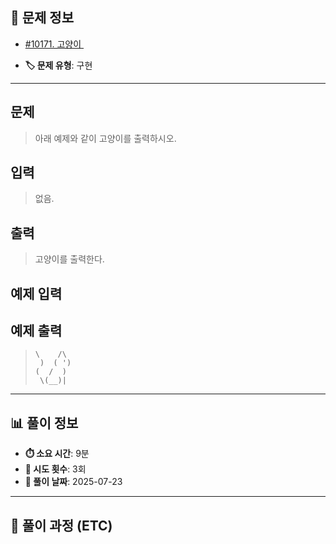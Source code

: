 ## 📍 문제 정보

- [#10171. 고양이 ](https://www.acmicpc.net/problem/10171)
  <img src="https://static.solved.ac/tier_small/s1.svg" width="16" height="16">

- **🏷️ 문제 유형**: 구현

---

## 문제

> 아래 예제와 같이 고양이를 출력하시오.

## 입력

> 없음.

## 출력

> 고양이를 출력한다.

## 예제 입력

> 

## 예제 출력

> ```
> \    /\
>  )  ( ')
> (  /  )
>  \(__)|
> ```

---

## 📊 풀이 정보

- **⏱️ 소요 시간**: 9분
- **🔄 시도 횟수**: 3회
- **📅 풀이 날짜**: 2025-07-23

---

## 💭 풀이 과정 (ETC)

> 